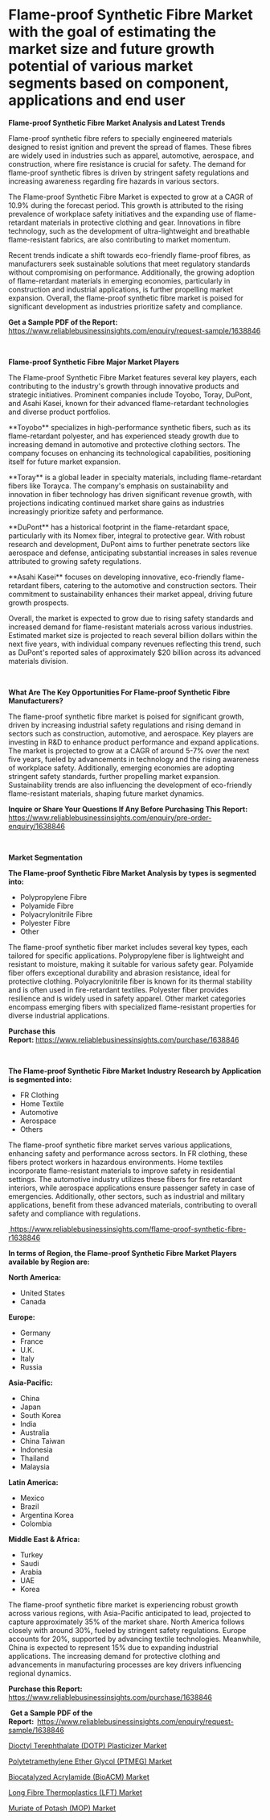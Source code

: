 <p><h1>Flame-proof Synthetic Fibre Market with the goal of estimating the market size and future growth potential of various market segments based on component, applications and end user</h1></p><p><strong>Flame-proof Synthetic Fibre Market Analysis and Latest Trends</strong></p>
<p><p>Flame-proof synthetic fibre refers to specially engineered materials designed to resist ignition and prevent the spread of flames. These fibres are widely used in industries such as apparel, automotive, aerospace, and construction, where fire resistance is crucial for safety. The demand for flame-proof synthetic fibres is driven by stringent safety regulations and increasing awareness regarding fire hazards in various sectors.</p><p>The Flame-proof Synthetic Fibre Market is expected to grow at a CAGR of 10.9% during the forecast period. This growth is attributed to the rising prevalence of workplace safety initiatives and the expanding use of flame-retardant materials in protective clothing and gear. Innovations in fibre technology, such as the development of ultra-lightweight and breathable flame-resistant fabrics, are also contributing to market momentum.</p><p>Recent trends indicate a shift towards eco-friendly flame-proof fibres, as manufacturers seek sustainable solutions that meet regulatory standards without compromising on performance. Additionally, the growing adoption of flame-retardant materials in emerging economies, particularly in construction and industrial applications, is further propelling market expansion. Overall, the flame-proof synthetic fibre market is poised for significant development as industries prioritize safety and compliance.</p></p>
<p><strong>Get a Sample PDF of the Report:&nbsp;</strong> <a href="https://www.reliablebusinessinsights.com/enquiry/request-sample/1638846?utm_campaign=1121&utm_medium=2&utm_source=Github&utm_content=ia&utm_term=02042025&utm_id=flame-proof-synthetic-fibre">https://www.reliablebusinessinsights.com/enquiry/request-sample/1638846</a></p>
<p>&nbsp;</p>
<p><strong>Flame-proof Synthetic Fibre Major Market Players</strong></p>
<p><p>The Flame-proof Synthetic Fibre Market features several key players, each contributing to the industry's growth through innovative products and strategic initiatives. Prominent companies include Toyobo, Toray, DuPont, and Asahi Kasei, known for their advanced flame-retardant technologies and diverse product portfolios.</p><p>**Toyobo** specializes in high-performance synthetic fibers, such as its flame-retardant polyester, and has experienced steady growth due to increasing demand in automotive and protective clothing sectors. The company focuses on enhancing its technological capabilities, positioning itself for future market expansion.</p><p>**Toray** is a global leader in specialty materials, including flame-retardant fibers like Torayca. The company's emphasis on sustainability and innovation in fiber technology has driven significant revenue growth, with projections indicating continued market share gains as industries increasingly prioritize safety and performance.</p><p>**DuPont** has a historical footprint in the flame-retardant space, particularly with its Nomex fiber, integral to protective gear. With robust research and development, DuPont aims to further penetrate sectors like aerospace and defense, anticipating substantial increases in sales revenue attributed to growing safety regulations.</p><p>**Asahi Kasei** focuses on developing innovative, eco-friendly flame-retardant fibers, catering to the automotive and construction sectors. Their commitment to sustainability enhances their market appeal, driving future growth prospects.</p><p>Overall, the market is expected to grow due to rising safety standards and increased demand for flame-resistant materials across various industries. Estimated market size is projected to reach several billion dollars within the next five years, with individual company revenues reflecting this trend, such as DuPont's reported sales of approximately $20 billion across its advanced materials division.</p></p>
<p>&nbsp;</p>
<p><strong>What Are The Key Opportunities For Flame-proof Synthetic Fibre Manufacturers?</strong></p>
<p><p>The flame-proof synthetic fibre market is poised for significant growth, driven by increasing industrial safety regulations and rising demand in sectors such as construction, automotive, and aerospace. Key players are investing in R&D to enhance product performance and expand applications. The market is projected to grow at a CAGR of around 5-7% over the next five years, fueled by advancements in technology and the rising awareness of workplace safety. Additionally, emerging economies are adopting stringent safety standards, further propelling market expansion. Sustainability trends are also influencing the development of eco-friendly flame-resistant materials, shaping future market dynamics.</p></p>
<p><strong>Inquire or Share Your Questions If Any Before Purchasing This Report:</strong> <a href="https://www.reliablebusinessinsights.com/enquiry/pre-order-enquiry/1638846?utm_campaign=1121&utm_medium=2&utm_source=Github&utm_content=ia&utm_term=02042025&utm_id=flame-proof-synthetic-fibre">https://www.reliablebusinessinsights.com/enquiry/pre-order-enquiry/1638846</a></p>
<p>&nbsp;</p>
<p><strong>Market Segmentation</strong></p>
<p><strong>The Flame-proof Synthetic Fibre Market Analysis by types is segmented into:</strong></p>
<p><ul><li>Polypropylene Fibre</li><li>Polyamide Fibre</li><li>Polyacrylonitrile Fibre</li><li>Polyester Fibre</li><li>Other</li></ul></p>
<p><p>The flame-proof synthetic fiber market includes several key types, each tailored for specific applications. Polypropylene fiber is lightweight and resistant to moisture, making it suitable for various safety gear. Polyamide fiber offers exceptional durability and abrasion resistance, ideal for protective clothing. Polyacrylonitrile fiber is known for its thermal stability and is often used in fire-retardant textiles. Polyester fiber provides resilience and is widely used in safety apparel. Other market categories encompass emerging fibers with specialized flame-resistant properties for diverse industrial applications.</p></p>
<p><strong>Purchase this Report:&nbsp;</strong><a href="https://www.reliablebusinessinsights.com/purchase/1638846?utm_campaign=1121&utm_medium=2&utm_source=Github&utm_content=ia&utm_term=02042025&utm_id=flame-proof-synthetic-fibre">https://www.reliablebusinessinsights.com/purchase/1638846</a></p>
<p>&nbsp;</p>
<p><strong>The Flame-proof Synthetic Fibre Market Industry Research by Application is segmented into:</strong></p>
<p><ul><li>FR Clothing</li><li>Home Textile</li><li>Automotive</li><li>Aerospace</li><li>Others</li></ul></p>
<p><p>The flame-proof synthetic fibre market serves various applications, enhancing safety and performance across sectors. In FR clothing, these fibers protect workers in hazardous environments. Home textiles incorporate flame-resistant materials to improve safety in residential settings. The automotive industry utilizes these fibers for fire retardant interiors, while aerospace applications ensure passenger safety in case of emergencies. Additionally, other sectors, such as industrial and military applications, benefit from these advanced materials, contributing to overall safety and compliance with regulations.</p></p>
<p><a href="https://www.reliablebusinessinsights.com/flame-proof-synthetic-fibre-r1638846?utm_campaign=1121&utm_medium=2&utm_source=Github&utm_content=ia&utm_term=02042025&utm_id=flame-proof-synthetic-fibre">&nbsp;https://www.reliablebusinessinsights.com/flame-proof-synthetic-fibre-r1638846</a></p>
<p><strong>In terms of Region, the Flame-proof Synthetic Fibre Market Players available by Region are:</strong></p>
<p>
    <p> <strong> North America: </strong>
        <ul>
            <li>United States</li>
            <li>Canada</li>
        </ul>
        </p> 
    <p> <strong> Europe: </strong>
        <ul>
            <li>Germany</li>
            <li>France</li>
            <li>U.K.</li>
            <li>Italy</li>
            <li>Russia</li>
        </ul>
        </p> 
    <p> <strong> Asia-Pacific: </strong>
        <ul>
            <li>China</li>
            <li>Japan</li>
            <li>South Korea</li>
            <li>India</li>
            <li>Australia</li>
            <li>China Taiwan</li>
            <li>Indonesia</li>
            <li>Thailand</li>
            <li>Malaysia</li>
        </ul>
        </p> 
    <p> <strong> Latin America: </strong>
        <ul>
            <li>Mexico</li>
            <li>Brazil</li>
            <li>Argentina Korea</li>
            <li>Colombia</li>
        </ul>
        </p> 
    <p> <strong> Middle East & Africa: </strong>
        <ul>
            <li>Turkey</li>
            <li>Saudi</li>
            <li>Arabia</li>
            <li>UAE</li>
            <li>Korea</li>
        </ul>
    </p>
    </p>
<p><p>The flame-proof synthetic fibre market is experiencing robust growth across various regions, with Asia-Pacific anticipated to lead, projected to capture approximately 35% of the market share. North America follows closely with around 30%, fueled by stringent safety regulations. Europe accounts for 20%, supported by advancing textile technologies. Meanwhile, China is expected to represent 15% due to expanding industrial applications. The increasing demand for protective clothing and advancements in manufacturing processes are key drivers influencing regional dynamics.</p></p>
<p><strong>Purchase this Report: </strong><a href="https://www.reliablebusinessinsights.com/purchase/1638846?utm_campaign=1121&utm_medium=2&utm_source=Github&utm_content=ia&utm_term=02042025&utm_id=flame-proof-synthetic-fibre">https://www.reliablebusinessinsights.com/purchase/1638846</a></p>
<p>&nbsp;<strong>Get a Sample PDF of the Report:&nbsp;&nbsp;</strong><a href="https://www.reliablebusinessinsights.com/enquiry/request-sample/1638846?utm_campaign=1121&utm_medium=2&utm_source=Github&utm_content=ia&utm_term=02042025&utm_id=flame-proof-synthetic-fibre">https://www.reliablebusinessinsights.com/enquiry/request-sample/1638846</a></p>
<p><strong></strong></p>
<p><p><a href="https://github.com/spineamosa0e/Market-Research-Report-List-1/blob/main/dioctyl-terephthalate-dotp-plasticizer-market.md?utm_campaign=1121&utm_medium=2&utm_source=Github&utm_content=ia&utm_term=02042025&utm_id=flame-proof-synthetic-fibre">Dioctyl Terephthalate (DOTP) Plasticizer Market</a></p><p><a href="https://github.com/dumanelina6v/Market-Research-Report-List-1/blob/main/polytetramethylene-ether-glycol-ptmeg-market.md?utm_campaign=1121&utm_medium=2&utm_source=Github&utm_content=ia&utm_term=02042025&utm_id=flame-proof-synthetic-fibre">Polytetramethylene Ether Glycol (PTMEG) Market</a></p><p><a href="https://github.com/dekamrapinq1/Market-Research-Report-List-1/blob/main/biocatalyzed-acrylamide-bioacm-market.md?utm_campaign=1121&utm_medium=2&utm_source=Github&utm_content=ia&utm_term=02042025&utm_id=flame-proof-synthetic-fibre">Biocatalyzed Acrylamide (BioACM) Market</a></p><p><a href="https://github.com/waldarolka1j/Market-Research-Report-List-1/blob/main/long-fibre-thermoplastics-lft-market.md?utm_campaign=1121&utm_medium=2&utm_source=Github&utm_content=ia&utm_term=02042025&utm_id=flame-proof-synthetic-fibre">Long Fibre Thermoplastics (LFT) Market</a></p><p><a href="https://github.com/maaniwilka9y/Market-Research-Report-List-1/blob/main/muriate-of-potash-mop-market.md?utm_campaign=1121&utm_medium=2&utm_source=Github&utm_content=ia&utm_term=02042025&utm_id=flame-proof-synthetic-fibre">Muriate of Potash (MOP) Market</a></p></p>